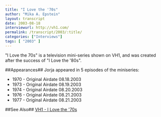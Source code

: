 ```yaml
---
title: "I Love the '70s"
author: "Mika A. Epstein"
layout: transcript
date: 2003-08-18
interviewurl: http://vh1.com/
permalink: /transcript/2003/:title/
categories: ["Interviews"]
tags: [ "2003" ]
---
```


"I Love the 70s" is a television mini-series shown on VH1, and was created after the success of "I Love the '80s".

##Appearances##
Jorja appeared in 5 episodes of the miniseries:

* 1970 - Original Airdate 08.18.2003
* 1973 - Original Airdate 08.19.2003
* 1974 - Original Airdate 08.20.2003
* 1976 - Original Airdate 08.21.2003
* 1977 - Original Airdate 08.21.2003

##See Also##
[VH1 - I Love the '70s](http://www.vh1.com/shows/dyn/i\_love\_the_70s/series.jhtml)
